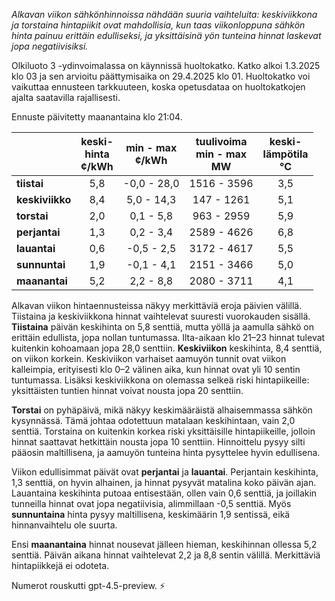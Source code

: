 *Alkavan viikon sähkönhinnoissa nähdään suuria vaihteluita: keskiviikkona ja torstaina hintapiikit ovat mahdollisia, kun taas viikonloppuna sähkön hinta painuu erittäin edulliseksi, ja yksittäisinä yön tunteina hinnat laskevat jopa negatiivisiksi.*

Olkiluoto 3 -ydinvoimalassa on käynnissä huoltokatko. Katko alkoi 1.3.2025 klo 03 ja sen arvioitu päättymisaika on 29.4.2025 klo 01. Huoltokatko voi vaikuttaa ennusteen tarkkuuteen, koska opetusdataa on huoltokatkojen ajalta saatavilla rajallisesti.

Ennuste päivitetty maanantaina klo 21:04.

|             | keski-<br>hinta<br>¢/kWh | min - max<br>¢/kWh | tuulivoima<br>min - max<br>MW | keski-<br>lämpötila<br>°C |
|:------------|:------------------------:|:------------------:|:----------------------------:|:-------------------------:|
| **tiistai** |           5,8            |    -0,0 - 28,0     |         1516 - 3596          |           3,5             |
| **keskiviikko** |           8,4            |     5,0 - 14,3     |          147 - 1261          |           5,1             |
| **torstai** |           2,0            |     0,1 - 5,8      |          963 - 2959          |           5,9             |
| **perjantai** |           1,3            |     0,2 - 3,4      |         2589 - 4626          |           6,8             |
| **lauantai** |           0,6            |    -0,5 - 2,5      |         3172 - 4617          |           5,5             |
| **sunnuntai** |           1,9            |    -0,1 - 4,1      |         2151 - 3466          |           5,0             |
| **maanantai** |           5,2            |     2,2 - 8,8      |         2080 - 3711          |           4,1             |

Alkavan viikon hintaennusteissa näkyy merkittäviä eroja päivien välillä. Tiistaina ja keskiviikkona hinnat vaihtelevat suuresti vuorokauden sisällä. **Tiistaina** päivän keskihinta on 5,8 senttiä, mutta yöllä ja aamulla sähkö on erittäin edullista, jopa nollan tuntumassa. Ilta-aikaan klo 21–23 hinnat tulevat kuitenkin kohoamaan jopa 28,0 senttiin. **Keskiviikon** keskihinta, 8,4 senttiä, on viikon korkein. Keskiviikon varhaiset aamuyön tunnit ovat viikon kalleimpia, erityisesti klo 0–2 välinen aika, kun hinnat ovat yli 10 sentin tuntumassa. Lisäksi keskiviikkona on olemassa selkeä riski hintapiikeille: yksittäisten tuntien hinnat voivat nousta jopa 20 senttiin.

**Torstai** on pyhäpäivä, mikä näkyy keskimääräistä alhaisemmassa sähkön kysynnässä. Tämä johtaa odotettuun matalaan keskihintaan, vain 2,0 senttiä. Torstaina on kuitenkin korkea riski yksittäisille hintapiikeille, jolloin hinnat saattavat hetkittäin nousta jopa 10 senttiin. Hinnoittelu pysyy silti pääosin maltillisena, ja aamuyön tunteina hinta pysyttelee hyvin edullisena.

Viikon edullisimmat päivät ovat **perjantai** ja **lauantai**. Perjantain keskihinta, 1,3 senttiä, on hyvin alhainen, ja hinnat pysyvät matalina koko päivän ajan. Lauantaina keskihinta putoaa entisestään, ollen vain 0,6 senttiä, ja joillakin tunneilla hinnat ovat jopa negatiivisia, alimmillaan -0,5 senttiä. Myös **sunnuntaina** hinta pysyy maltillisena, keskimäärin 1,9 sentissä, eikä hinnanvaihtelu ole suurta.

Ensi **maanantaina** hinnat nousevat jälleen hieman, keskihinnan ollessa 5,2 senttiä. Päivän aikana hinnat vaihtelevat 2,2 ja 8,8 sentin välillä. Merkittäviä hintapiikkejä ei odoteta.

Numerot rouskutti gpt-4.5-preview. ⚡
